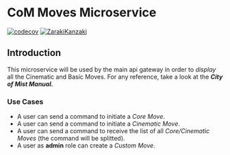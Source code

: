 # CoM Moves Microservice

[![codecov](https://codecov.io/gh/ZarakiKanzaki/ProjectAthenaMovesMicroservice/branch/main/graph/badge.svg?token=X0BGHSLS4G)](https://codecov.io/gh/ZarakiKanzaki/ProjectAthenaMovesMicroservice) [![ZarakiKanzaki](https://circleci.com/gh/ZarakiKanzaki/ProjectAthenaMovesMicroservice.svg?style=svg)](https://app.circleci.com/pipelines/github/ZarakiKanzaki/ProjectAthenaMovesMicroservice)


## Introduction

This microservice will be used by the main api gateway in order to *display* all the Cinematic and Basic Moves. For any reference, take a look at the ***City of Mist Manual.***

### Use Cases

- A user can send a command to initiate a *Core Move*.
- A user can send a command to initiate a *Cinematic Move*.
- A user can send a command to receive the list of all *Core/Cinematic Moves* (the command will be splitted).
- A user as **admin** role can create a *Custom Move*.